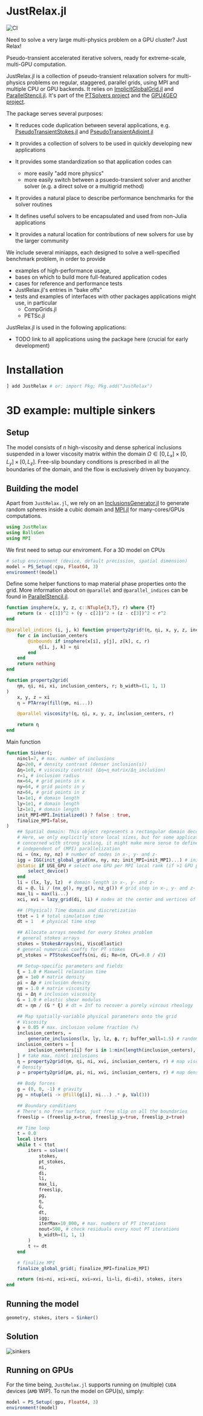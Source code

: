 # JustRelax.jl

![CI](https://github.com/PTSolvers/JustRelax.jl/actions/workflows/ci.yml/badge.svg)

Need to solve a very large multi-physics problem on a GPU cluster? Just Relax!

Pseudo-transient accelerated iterative solvers, ready for extreme-scale, multi-GPU computation.

JustRelax.jl is a collection of pseudo-transient relaxation solvers
for multi-physics problems on regular, staggered, parallel grids,
using MPI and multiple CPU or GPU backends.
It relies on [ImplicitGlobalGrid.jl](https://github.com/omlins/ImplicitGlobalGrid.jl)
and [ParallelStencil.jl](https://github.com/omlins/ParallelStencil.jl).
It's part of the [PTSolvers project](https://ptsolvers.github.io) and
the [GPU4GEO project](https://www.pasc-ch.org/projects/2021-2024/gpu4geo/).

The package serves several purposes:

  * It reduces code duplication between several applications, e.g. [PseudoTransientStokes.jl](https://github.com/PTsolvers/PseudoTransientStokes.jl)
  and [PseudoTransientAdjoint.jl](https://github.com/PTsolvers/PseudoTransientAdjoint.jl)
  * It provides a collection of solvers to be used in quickly developing new applications
  * It provides some standardization so that application codes can

     - more easily "add more physics"
     - more easily switch between a psuedo-transient solver and another solver (e.g. a direct solve or a multigrid method)

  * It provides a natural place to describe performance benchmarks for the solver routines
  * It defines useful solvers to be encapsulated and used from non-Julia applications
  * It provides a natural location for contributions of new solvers for use by the larger community

We include several miniapps, each designed to solve a well-specified benchmark problem, in order to provide

  - examples of high-performance usage,
  - bases on which to build more full-featured application codes
  - cases for reference and performance tests
  - JustRelax.jl's entries in "bake offs"
  - tests and examples of interfaces with other packages applications might use, in particular
    - CompGrids.jl
    - PETSc.jl

JustRelax.jl is used in the following applications:

  * TODO link to all applications using the package here (crucial for early development)
  

# Installation
```Julia
] add JustRelax # or: import Pkg; Pkg.add("JustRelax")
```

# 3D example: multiple sinkers
## Setup
The model consists of $n$ high-viscosity and dense spherical inclusions suspended in a lower viscosity matrix within the domain $\Omega\in[0,L_x]\times[0,L_y]\times[0,L_z]$. Free-slip boundary conditions is prescribed in all the boundaries of the domain, and the flow is exclusively driven by buoyancy.
## Building the model
Apart from ``JustRelax.jl``, we rely on an [InclusionsGenerator.jl](https://github.com/albert-de-montserrat/InclusionsGenerator.jl) to generate random spheres inside a cubic domain and [MPI.jl](https://github.com/JuliaParallel/MPI.jl.git) for many-cores/GPUs computations.

```Julia
using JustRelax
using BallsGen
using MPI
```

We first need to setup our enviroment. For a 3D model on CPUs
```Julia
# setup environment (device, default precission, spatial dimension)
model = PS_Setup(:cpu, Float64, 3)
environment!(model)
```

Define some helper functions to map material phase properties onto the grid. More information about on `@parallel` and `@parallel_indices` can be found in [ParallelStencil.jl](https://github.com/omlins/ParallelStencil.jl).
```Julia
function insphere(x, y, z, c::NTuple{3,T}, r) where {T}
    return (x - c[1])^2 + (y - c[2])^2 + (z - c[3])^2 < r^2
end

@parallel_indices (i, j, k) function property2grid!(η, ηi, x, y, z, inclusion_centers, r)
    for c in inclusion_centers
        @inbounds if insphere(x[i], y[j], z[k], c, r)
            η[i, j, k] = ηi
        end
    end
    return nothing
end

function property2grid(
    ηm, ηi, ni, xi, inclusion_centers, r; b_width=(1, 1, 1)
)
    x, y, z = xi
    η = PTArray(fill(ηm, ni...))

    @parallel viscosity!(η, ηi, x, y, z, inclusion_centers, r)

    return η
end
```

Main function
```Julia
function Sinker(;
    nincl=7, # max. number of inclusions
    Δρ=2e0, # density contrast (denser inclusion(s))
    Δη=1e8, # viscosity contrast (Δη=η_matrix/Δη_inclusion)
    r=1, # inclusion radius
    nx=64, # grid points in x
    ny=64, # grid points in y
    nz=64, # grid points in z
    lx=1e1, # domain length
    ly=1e1, # domain length
    lz=1e1, # domain length
    init_MPI=MPI.Initialized() ? false : true,
    finalize_MPI=false,
)
    ## Spatial domain: This object represents a rectangular domain decomposed into a Cartesian product of cells
    # Here, we only explicitly store local sizes, but for some applications
    # concerned with strong scaling, it might make more sense to define global sizes,
    # independent of (MPI) parallelization
    ni = (nx, ny, nz) # number of nodes in x-, y- and z-
    igg = IGG(init_global_grid(nx, ny, nz; init_MPI=init_MPI)...) # init MPI
    @static if USE_GPU # select one GPU per MPI local rank (if >1 GPU per node)
        select_device()
    end
    li = (lx, ly, lz)  # domain length in x-, y- and z-
    di = @. li / (nx_g(), ny_g(), nz_g()) # grid step in x-, y- and z-
    max_li = max(li...)
    xci, xvi = lazy_grid(di, li) # nodes at the center and vertices of the cells

    ## (Physical) Time domain and discretization
    ttot = 1 # total simulation time
    dt = 1   # physical time step

    ## Allocate arrays needed for every Stokes problem
    # general stokes arrays
    stokes = StokesArrays(ni, ViscoElastic)
    # general numerical coeffs for PT stokes
    pt_stokes = PTStokesCoeffs(ni, di; Re=6π, CFL=0.8 / √3)

    ## Setup-specific parameters and fields
    ξ = 1.0 # Maxwell relaxation time
    ρm = 1e0 # matrix density
    ρi = Δρ # inclusion density
    ηm = 1.0 # matrix viscosity
    ηi = Δη # inclusion viscosity
    G = 1.0 # elastic shear modulus
    dt = ηm / (G * ξ) # dt = Inf to recover a purely viscous rheology

    ## Map spatially-variable physical parameters onto the grid
    # Viscosity
    ϕ = 0.05 # max. inclusion volume fraction (%)
    inclusion_centers, = 
        generate_inclusions(lx, ly, lz, ϕ, r; buffer_wall=1.5) # randomly located inclusions
    inclusion_centers = [
        inclusion_centers[i] for i in 1:min(length(inclusion_centers), nincl)
    ] # take max. nincl inclusions
    η = property2grid(ηm, ηi, ni, xvi, inclusion_centers, r) # map viscosity onto grid
    # Density
    ρ = property2grid(ρm, ρi, ni, xvi, inclusion_centers, r) # map density onto grid

    ## Body forces
    g = (0, 0, -1) # gravity
    ρg = ntuple(i -> @fill(g[i], ni...) .* ρ, Val(3))

    ## Boundary conditions 
    # There's no free surface, just free slip on all the boundaries
    freeslip = (freeslip_x=true, freeslip_y=true, freeslip_z=true)

    ## Time loop
    t = 0.0
    local iters
    while t < ttot
        iters = solve!(
            stokes,
            pt_stokes,
            ni,
            di,
            li,
            max_li,
            freeslip,
            ρg,
            η,
            G,
            dt,
            igg;
            iterMax=10_000, # max. numbers of PT iterations
            nout=500, # check residuals every nout PT iterations
            b_width=(1, 1, 1) 
        )
        t += dt
    end

    # finalize MPI
    finalize_global_grid(; finalize_MPI=finalize_MPI)

    return (ni=ni, xci=xci, xvi=xvi, li=li, di=di), stokes, iters
end

``` 

## Running the model
```Julia
geometry, stokes, iters = Sinker()
``` 

## Solution
![sinkers](figures/streamlines.png)

## Running on GPUs

For the time being, `JustRelax.jl` supports running on (multiple) `CUDA` devices (`AMD` WIP). To run the model on GPU(s), simply:
```Julia
model = PS_Setup(:gpu, Float64, 3)
environment!(model)
```